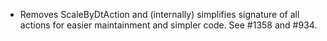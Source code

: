 - Removes ScaleByDtAction and (internally) simplifies signature of all actions for easier maintainment and simpler code. See #1358 and #934.
